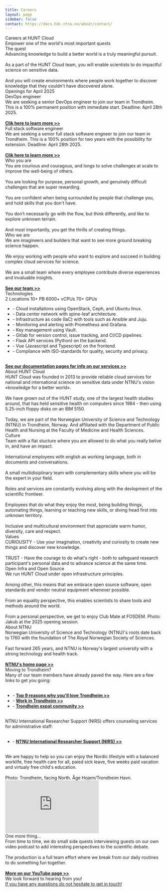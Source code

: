 ```yaml
---
title: Careers
layout: page
sidebar: false
contact: https://docs.hdc.ntnu.no/about/contact/
---
```


<!-- <script setup></script> -->
<div class="hc-home-page">

<!-- BLOCK START: Top images --> 
  <div class="hc-header">
    <!-- Note testing hcc-career-header-img for custom image-->
    <div class="hc-header-img"></div>
  </div>
<!-- BLOCK END: Top images --> 
  
  
  
<!----------------------------------------------->
<!-- Block: Freedom to explore -->
<!----------------------------------------------->

  <div class="hc-block">
    <div class="hc-block-container">
      <div class="hc-section">
        <v-row justify="center">
         Careers at HUNT Cloud
        </v-row>
      </div>
     <div class="hc-title-main font-weight-black">
        Empower one of the world's most important quests
      </div>
    </div>
  </div>


<!-- BLOCK START: Quest --> 
  <div class="hc-block">
    <div class="hc-block-container">
      <div class="hc-container-subtitle" style="text-align: left">
        <v-row>
          <v-col cols="12" class="v-col-sm-6">
            <div class="hc-container-title">
              The quest
            </div>
            Advancing knowledge to build a better world is a truly meaningful pursuit.<br><br>As a part of the HUNT Cloud team, you will enable scientists to do impactful science on sensitive data.<br><br>And you will create environments where people work together to discover knowledge that they couldn't have discovered alone.
          </v-col>
          <v-col cols="12" class="v-col-sm-6">
<!--          <v-col cols="6" class="d-none d-sm-flex">     -->
          <!-- src="data:image/png;base64,iVBORw0KGgoAAAANSUhEUgAAAAEAAAABCAQAAAC1HAwCAAAAC0lEQVR42mNkYAAAAAYAAjCB0C8AAAAASUVORK5CYII=" -->
          <v-sheet
            class="mx-auto"
            :width="300"
            :height="300"
            color="transparent"
          >
            <v-img
              class="mx-auto my-10 fill-height"
              max-width="300"
              max-height="300"
              src="/img/A3_Trust_boat_500px.png"
            >
              <template v-slot:placeholder>
                <div class="d-flex align-center justify-center fill-height">
                  <v-progress-circular
                    color="grey-lighten-4"
                    indeterminate
                  ></v-progress-circular>
                </div>
              </template>
            </v-img>
          </v-sheet>
        </v-col>
        </v-row>
      </div>
    </div>
  </div>
<!-- BLOCK END: Quest --> 





<!-- BLOCK START: Current openings --> 
  <div class="hc-block">
    <div class="hc-block-container">
      <div class="hc-container-subtitle">
        Openings for April 2025
      </div>
      <div class="hc-container-subtitle" style="text-align: left">
        <v-row>
          <v-col cols="12" class="v-col-sm-6">
            <div class="hc-container-title" style="text-align: left">
            DevOps engineer
            </div>
            We are seeking a senior DevOps engineer to join our team in Trondheim. This is a 100% permanent position with immediate start. Deadline: April 28th 2025.<br><br><strong><a href="https://www.jobbnorge.no/en/available-jobs/job/277477/senior-devops-engineer">Clik here to learn more >></a></strong>
          </v-col>
          <v-col cols="12" class="v-col-sm-6">
            <div class="hc-container-title" style="text-align: left">
             Full stack software engineer
            </div>
            We are seeking a senior full stack software engneer to join our team in Trondheim. This is a 100% position for two years with the possibility for extension. Deadline: April 28th 2025.<br><br><strong><a href="https://www.jobbnorge.no/en/available-jobs/job/277482/senior-full-stack-software-engineer">Clik here to learn more >></a></strong>
          </v-col>
        </v-row>
      </div>
    </div>
  </div>
<!-- BLOCK END: Current openings --> 









<!-- BLOCK START: Who are you --> 
  <div class="hc-block">
    <div class="hc-block-container">
      <div class="hc-container-subtitle" style="text-align: left">
        <v-row>
          <v-col cols="12" class="v-col-sm-6">
<!--          <v-col cols="6" class="d-none d-sm-flex">     -->
          <!-- src="data:image/png;base64,iVBORw0KGgoAAAANSUhEUgAAAAEAAAABCAQAAAC1HAwCAAAAC0lEQVR42mNkYAAAAAYAAjCB0C8AAAAASUVORK5CYII=" -->
          <v-sheet
            class="mx-auto"
            :width="300"
            :height="300"
            color="transparent"
          >
            <v-img
              class="mx-auto my-10 fill-height"
              max-width="300"
              max-height="300"
              src="/img/Portal3-square-500px.jpg"
            >
              <template v-slot:placeholder>
                <div class="d-flex align-center justify-center fill-height">
                  <v-progress-circular
                    color="grey-lighten-4"
                    indeterminate
                  ></v-progress-circular>
                </div>
              </template>
            </v-img>
          </v-sheet>
        </v-col>
          <v-col cols="12" class="v-col-sm-6">
            <div class="hc-container-title">
              Who you are
            </div>
            You are courious and couragous, and longs to solve challenges at scale to improve the well-being of others.<br><br>You are looking for purpose, personal growth, and genuinely difficult challenges that are super rewarding.<br><br>You are confident when being surrounded by people that challenge you, and hold skills that you don't have.<br><br>You don’t necessarily go with the flow, but think differently, and like to explore unknown terrain.<br><br>And most importantly, you get the thrills of creating things.
            </v-col>
        </v-row>
      </div>
    </div>
  </div>
<!-- BLOCK END: Who are you --> 




<!-- BLOCK Start: Who are we --> 
  <div class="hc-block">
    <div class="hc-block-container">
      <div class="hc-container-subtitle" style="text-align: left">
        <v-row>
          <v-col cols="12" class="v-col-sm-6">
            <div class="hc-container-title">
              Who we are
            </div>
            We are imagineers and builders that want to see more ground breaking science happen.<br><br>We enjoy working with people who want to explore and succeed in building complex cloud services for science.<br><br>We are a small team where every employee contribute diverse experiences and invaluable insights.<br><br><strong><a href="https://about.hdc.ntnu.no/en/about/about-us">See our team >></a></strong>
          </v-col>
          <v-col cols="12" class="v-col-sm-6">
<!--          <v-col cols="6" class="d-none d-sm-flex">     -->
          <!-- src="data:image/png;base64,iVBORw0KGgoAAAANSUhEUgAAAAEAAAABCAQAAAC1HAwCAAAAC0lEQVR42mNkYAAAAAYAAjCB0C8AAAAASUVORK5CYII=" -->
          <v-sheet
            class="mx-auto"
            :width="300"
            :height="300"
            color="transparent"
          >
            <v-img
              class="mx-auto my-10 fill-height"
              max-width="300"
              max-height="300"
              src="/img/teach_500px.png"
            >
              <template v-slot:placeholder>
                <div class="d-flex align-center justify-center fill-height">
                  <v-progress-circular
                    color="grey-lighten-4"
                    indeterminate
                  ></v-progress-circular>
                </div>
              </template>
            </v-img>
          </v-sheet>
        </v-col>
        </v-row>
      </div>
    </div>
  </div>
<!-- BLOCK End: Who are we --> 






<!-- BLOCK START: Specs --> 
  <div class="hc-block">
    <div class="hc-block-container">
      <div class="hc-container-title">
        Technologies
      </div>
      <v-row class="pt-10 pb-6">
        <v-col cols="12" class="v-col-sm-12 v-col-md-6 align-self-stretch">
          <v-card
            variant="tonal"
            class="mx-auto h-100 pb-6"
            color="#3E628A"
            title="Server rooms"
          >
            <v-card-text class="py-0">
              <v-row align="center" no-gutters>
                <v-col
                  class="text-h2 text-no-wrap"
                  cols="8"
                >
                  2 Locations
                </v-col>
                <v-col class="text-right" cols="4">
                  <v-icon
                    color="#ef8114"
                    icon="mdi-server"
                    size="88"
                  ></v-icon>
                </v-col>
              </v-row>
            </v-card-text>
          </v-card>
        </v-col>
        <v-col cols="12" class="v-col-sm-12 v-col-md-6 align-self-stretch">
          <v-card
            variant="tonal"
            class="mx-auto h-100 pb-6"
            color="#3E628A"
            title="Storage clusters"
          >
            <v-card-text class="py-0">
              <v-row align="center" no-gutters>
                <v-col
                  class="text-h2"
                  cols="8"
                >
                  10+&nbsp;PB
                </v-col>
                <v-col class="text-right" cols="4">
                  <v-icon
                    color="#ef8114"
                    icon="mdi-database"
                    size="88"
                  ></v-icon>
                </v-col>
              </v-row>
            </v-card-text>
          </v-card>
        </v-col>
        <v-col cols="12" class="v-col-sm-12 v-col-md-6 align-self-stretch">
          <v-card
            variant="tonal"
            class="mx-auto h-100 pb-6"
            color="#3E628A"
            title="Compute clusters"
          >
            <v-card-text class="py-0">
              <v-row align="center" no-gutters>
                <v-col
                  class="text-h2"
                  cols="8"
                >
                  6000+ vCPUs
                </v-col>
                <v-col class="text-right" cols="4">
                  <v-icon
                    color="#ef8114"
                    icon="mdi-memory"
                    size="88"
                  ></v-icon>
                </v-col>
              </v-row>
            </v-card-text>
          </v-card>
        </v-col>
        <v-col cols="12" class="v-col-sm-12 v-col-md-6 align-self-stretch">
          <v-card
            variant="tonal"
            class="mx-auto h-100 pb-6"
            color="#3E628A"
            title="GPU Cards"
          >
            <v-card-text class="py-0">
              <v-row align="center" no-gutters>
                <v-col
                  class="text-h2"
                  cols="8"
                >
                  70+ GPUs
                </v-col>
                <v-col class="text-right" cols="4">
                  <v-icon
                    color="#ef8114"
                    icon="mdi-expansion-card-variant"
                    size="88"
                  ></v-icon>
                </v-col>
              </v-row>
            </v-card-text>
          </v-card>
        </v-col>
      </v-row>
      <div class="hc-container-subtitle" style="text-align: left">
        <v-row>
          <v-col cols="12">
            <ul>
            <li>- Cloud installations using OpenStack, Ceph, and Ubuntu linux.</li>
            <li>- Data center network with spine-leaf architecture.</li>
            <li>- Infrastructure as code (IaC) with tools such as Ansible and Juju.</li>
            <li>- Monitoring and alerting with Prometheus and Grafana.</li>
            <li>- Key management using Vault.</li>
            <li>- Gitlab for version control, issue tracking, and CI/CD pipelines.</li>
            <li>- Flask API services (Python) on the backend.</li>
            <li>- Vue (Javascript and Typescript) on the frontend.</li>
            <li>- Compliance with ISO-standards for quality, security and privacy.</li>
            </ul>
            <br><strong><a href="https://docs.hdc.ntnu.no/">See our documentation pages for info on our services >></a></strong>
          </v-col>
          <!-- <v-col cols="12">
            .
          </v-col>
          <v-col cols="12">
            .
          </v-col> -->
        </v-row>
      </div>
    </div>
  </div>

<!-- BLOCK END: Specs --> 






<!-- BLOCK START: About --> 
  <div class="hc-block">
    <div class="hc-block-container">
      <div class="hc-container-subtitle" style="text-align: left">
        <v-row>
          <v-col cols="12" class="v-col-sm-6">
<!--          <v-col cols="6" class="d-none d-sm-flex">     -->
          <!-- src="data:image/png;base64,iVBORw0KGgoAAAANSUhEUgAAAAEAAAABCAQAAAC1HAwCAAAAC0lEQVR42mNkYAAAAAYAAjCB0C8AAAAASUVORK5CYII=" -->
          <v-sheet
            class="mx-auto"
            :width="300"
            :height="300"
            color="transparent"
          >
            <v-img
              class="mx-auto my-10 fill-height"
              max-width="300"
              max-height="300"
              src="/img/Enterprise2_500px_72dpi.png"
            >
              <template v-slot:placeholder>
                <div class="d-flex align-center justify-center fill-height">
                  <v-progress-circular
                    color="grey-lighten-4"
                    indeterminate
                  ></v-progress-circular>
                </div>
              </template>
            </v-img>
          </v-sheet>
        </v-col>
         <v-col cols="12" class="v-col-sm-6">
            <div class="hc-container-title">
              About HUNT Cloud
            </div>
            HUNT Cloud was founded in 2013 to provide reliable cloud services for national and international science on sensitive data under NTNU's vision «knowledge for a better world».<br><br>We have grown out of the HUNT study, one of the largest health studies around, that has held sensitive health on computers since 1984 - then using 5.25-inch floppy disks on an IBM 5150.<br><br>Today, we are part of the Norwegian University of Science and Technology (NTNU) in Trondheim, Norway. And affiliated with the Department of Public Health and Nursing at the Faculty of Medicine and Health Sciences.
            </v-col>
         </v-row>
      </div>
    </div>
  </div>
<!-- BLOCK END: About --> 





<!-- BLOCK START: Team and culture --> 
  <div class="hc-block">
    <div class="hc-block-container">
      <div class="hc-container-subtitle" style="text-align: left">
        <v-row>
          <v-col cols="12" class="v-col-sm-6">
            <div class="hc-container-title">
              Culture
            </div>
            Team with a flat stucture where you are allowed to do what you really belive in, and have an impact.<br><br>International employees with english as working language, both in documents and conversations.<br><br>A small multidisiplinary team with complementary skills where you will be the expert in your field.<br><br>Roles and services are constantly evolving along with the devlopment of the scientific frontieer.<br><br>Employees that do what they enjoy the most, being building things, automating things, learning or teaching new skills, or diving head first into unknown territory.<br><br>Inclusive and multicultural environment that appreciate warm humor, diversity, care and respect.
          </v-col>
          <v-col cols="12" class="v-col-sm-6">
<!--          <v-col cols="6" class="d-none d-sm-flex">     -->
          <!-- src="data:image/png;base64,iVBORw0KGgoAAAANSUhEUgAAAAEAAAABCAQAAAC1HAwCAAAAC0lEQVR42mNkYAAAAAYAAjCB0C8AAAAASUVORK5CYII=" -->
          <v-sheet
            class="mx-auto"
            :width="300"
            :height="300"
            color="transparent"
          >
            <v-img
              class="mx-auto my-10 fill-height"
              max-width="300"
              max-height="300"
              src="/img/flaske_square_500px.png"
            >
              <template v-slot:placeholder>
                <div class="d-flex align-center justify-center fill-height">
                  <v-progress-circular
                    color="grey-lighten-4"
                    indeterminate
                  ></v-progress-circular>
                </div>
              </template>
            </v-img>
          </v-sheet>
        </v-col>
        </v-row>
      </div>
    </div>
  </div>
<!-- BLOCK END: Team and culture --> 






<!-- BLOCK START: Values --> 
  <div class="hc-block">
    <div class="hc-block-container">
      <div class="hc-container-subtitle" style="text-align: left">
        <v-row>
          <v-col cols="12" class="v-col-sm-6">
<!--          <v-col cols="6" class="d-none d-sm-flex">     -->
          <!-- src="data:image/png;base64,iVBORw0KGgoAAAANSUhEUgAAAAEAAAABCAQAAAC1HAwCAAAAC0lEQVR42mNkYAAAAAYAAjCB0C8AAAAASUVORK5CYII=" -->
          <v-sheet
            class="mx-auto"
            :width="300"
            :height="300"
            color="transparent"
          >
            <v-img
              class="mx-auto my-10 fill-height"
              max-width="300"
              max-height="300"
              src="/img/sekstant_square_500px.png"
            >
              <template v-slot:placeholder>
                <div class="d-flex align-center justify-center fill-height">
                  <v-progress-circular
                    color="grey-lighten-4"
                    indeterminate
                  ></v-progress-circular>
                </div>
              </template>
            </v-img>
          </v-sheet>
        </v-col>
         <v-col cols="12" class="v-col-sm-6">
            <div class="hc-container-title">
              Values
            </div>
            CURIOUSITY - Use your imagination, creativity and curiosity to create new things and discover new knowledge.<br><br>TRUST - Have the courage to do what's right - both to safeguard research participant's personal data and to advance science at the same time.
            </v-col>
         </v-row>
      </div>
    </div>
  </div>
<!-- BLOCK END: Values --> 










<!-- BLOCK START: Openness --> 
  <div class="hc-block">
    <div class="hc-block-container">
      <div class="hc-container-subtitle" style="text-align: left">
        <v-row>
          <v-col cols="12" class="v-col-sm-6">
            <div class="hc-container-title">
              Open Infra and Open Source
            </div>
            We run HUNT Cloud under open infrastructure principles.<br><br>Among other, this means that we embrace open source software, open standards and vendor neutral equipment whenever possible.<br><br>From an equality perspective, this enables scientists to share tools and methods around the world.<br><br>From a personal perspective, we get to enjoy Club Mate at FOSDEM. Photo: Jakub at the 2025 opening session.       
            </v-col>
          <v-col cols="12" class="v-col-sm-6">
<!--          <v-col cols="6" class="d-none d-sm-flex">     -->
          <!-- src="data:image/png;base64,iVBORw0KGgoAAAANSUhEUgAAAAEAAAABCAQAAAC1HAwCAAAAC0lEQVR42mNkYAAAAAYAAjCB0C8AAAAASUVORK5CYII=" -->
          <v-sheet
            class="mx-auto"
            :width="300"
            :height="300"
            color="transparent"
          >
            <v-img
              class="mx-auto my-10 fill-height"
              max-width="300"
              max-height="300"
              src="/img/fosdem_2025.jpg"
            >
              <template v-slot:placeholder>
                <div class="d-flex align-center justify-center fill-height">
                  <v-progress-circular
                    color="grey-lighten-4"
                    indeterminate
                  ></v-progress-circular>
                </div>
              </template>
            </v-img>
          </v-sheet>
        </v-col>
        </v-row>
      </div>
    </div>
  </div>
<!-- BLOCK END: Openness --> 






<!-- BLOCK START: NTNU --> 
  <div class="hc-block">
    <div class="hc-block-container">
      <div class="hc-container-subtitle" style="text-align: left">
        <v-row>
          <v-col cols="12" class="v-col-sm-6">
<!--          <v-col cols="6" class="d-none d-sm-flex">     -->
          <!-- src="data:image/png;base64,iVBORw0KGgoAAAANSUhEUgAAAAEAAAABCAQAAAC1HAwCAAAAC0lEQVR42mNkYAAAAAYAAjCB0C8AAAAASUVORK5CYII=" -->
          <v-sheet
            class="mx-auto"
            :width="300"
            :height="300"
            color="transparent"
          >
            <v-img
              class="mx-auto my-10 fill-height"
              max-width="300"
              max-height="300"
              src="/img/ntnu-hovedbygning.jpg"
            >
              <template v-slot:placeholder>
                <div class="d-flex align-center justify-center fill-height">
                  <v-progress-circular
                    color="grey-lighten-4"
                    indeterminate
                  ></v-progress-circular>
                </div>
              </template>
            </v-img>
          </v-sheet>
        </v-col>
         <v-col cols="12" class="v-col-sm-6">
            <div class="hc-container-title">
              About NTNU
            </div>
            Norwegian University of Science and Technology (NTNU)'s roots date back to 1760 with the foundation of The Royal Norwegian Society of Sciences.<br><br>Fast forward 265 years, and NTNU is Norway's largest university with a strong technology and health track.<br><br><strong><a href="https://www.ntnu.edu/" target="_blank">NTNU's home page >></a></strong>
            </v-col>
         </v-row>
      </div>
    </div>
  </div>
<!-- BLOCK END: NTNU --> 







<!-- BLOCK START: Moving to Trondheim --> 
  <div class="hc-block">
    <div class="hc-block-container">
      <div class="hc-container-subtitle" style="text-align: left">
        <v-row>
          <v-col cols="12" class="v-col-sm-6">
            <div class="hc-container-title">
              Moving to Trondheim?
            </div>
            Many of our team members have already paved the way. Here are a few links to get you going:<br><br>
            <ul>
            <li>- <strong><a href="https://workintrondheim.no/opportunities/top-9-reasons">Top 9 reasons why you'll love Trondheim >></a></strong></li>
            <li>- <strong><a href="https://workintrondheim.no/">Work in Trondheim >></a></strong></li>
            <li>- <strong><a href="https://www.internations.org/trondheim-expats">Trondheim expat community >></a></strong></li>
            </ul><br>NTNU International Researcher Support (NIRS) offers counseling services for administrative staff:<br><br>           
            <ul>
            <li>- <strong><a href="https://www.ntnu.edu/nirs">NTNU International Researcher Support (NIRS) >></a></strong></li>
            </ul><br>We are happy to help so you can enjoy the Nordic lifestyle with a balanced worklife, free health care for all, paied sick leave, five weeks paid vacation and virtualy free child's education.<br><br>
            Photo: Trondheim, facing North. Åge Hojem/Trondheim Havn.
            </v-col>
          <v-col cols="12" class="v-col-sm-6">
<!--          <v-col cols="6" class="d-none d-sm-flex">     -->
          <!-- src="data:image/png;base64,iVBORw0KGgoAAAANSUhEUgAAAAEAAAABCAQAAAC1HAwCAAAAC0lEQVR42mNkYAAAAAYAAjCB0C8AAAAASUVORK5CYII=" -->
          <v-sheet
            class="mx-auto"
            :width="300"
            :height="300"
            color="transparent"
          >
            <v-img
              class="mx-auto my-10 fill-height"
              max-width="300"
              max-height="300"
              src="/img/trondheim.jpg"
            >
              <template v-slot:placeholder>
                <div class="d-flex align-center justify-center fill-height">
                  <v-progress-circular
                    color="grey-lighten-4"
                    indeterminate
                  ></v-progress-circular>
                </div>
              </template>
            </v-img>
          </v-sheet>
        </v-col>
        </v-row>
      </div>
    </div>
  </div>
<!-- BLOCK END: Moving to Trondheim --> 







<!-- BLOCK START: Video --> 
  <div class="hc-block">
    <div class="hc-block-container">
      <div class="hc-container-subtitle" style="text-align: left">
        <v-row>
          <v-col cols="12" class="v-col-sm-6">
<!--          <v-col cols="6" class="d-none d-sm-flex">     -->
<!-- <iframe width="500" height="315" -->
<iframe width="300" height="169" src="https://www.youtube.com/embed/eMbw9XUXxA0?si=GBSThOmZR7RX6u6G" title="YouTube video player" frameborder="0" allow="accelerometer; autoplay; clipboard-write; encrypted-media; gyroscope; picture-in-picture; web-share" referrerpolicy="strict-origin-when-cross-origin" allowfullscreen></iframe>
         </v-col>
         <v-col cols="12" class="v-col-sm-6">
            <div class="hc-container-title">
              One more thing...
            </div>
            From time to time, we do small side quests interviewing guests on our own video podcast to add interesting perspectives to the scientific debate.<br><br>The production is a full team effort where we break from our daily routines to do something fun together.<br><br><strong><a href="https://www.youtube.com/@HUNTCloud" target="_blank">More on our YouTube page >></a></strong>
            </v-col>
         </v-row>
      </div>
    </div>
  </div>
<!-- BLOCK END: Video --> 













  <div class="hc-block">
    <div class="hc-block-container">
        <v-col class="text-center">
        <div class="hc-container-title">
              We look forward to hearing from you!
        </div>
        </v-col>
      <v-row align="center" no-gutters>
        <v-col class="text-center">
        <a href="https://docs.hdc.ntnu.no/do-science/contact/">If you have any questions do not hesitate to get in touch!
</a><br><br>
          <v-btn
            href="https://www.linkedin.com/company/huntcloud/"
            target="_blank"
            icon="mdi-linkedin"
            size="88"
            style="font-size: 40px !important;"
          >
          </v-btn>
        </v-col>
      </v-row>
    </div>
  </div>


  <FooterBlock :contact="$frontmatter.contact" />
</div> <!-- END OF CONTENT - keep empty line before and after -->

<style scoped>

/* CSS scoped specifically to this page */

</style>
